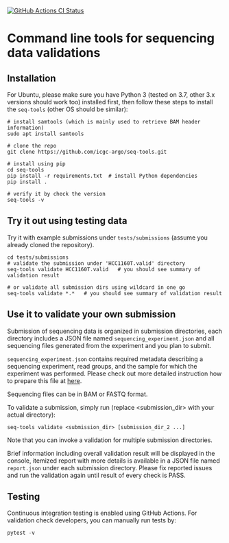 [![GitHub Actions CI Status](https://github.com/icgc-argo/seq-tools/workflows/CI%20tests/badge.svg)](https://github.com/icgc-argo/seq-tools/actions)

# Command line tools for sequencing data validations

## Installation

For Ubuntu, please make sure you have Python 3 (tested on 3.7, other 3.x versions should work too) installed
first, then follow these steps to install the `seq-tools` (other OS should be similar):
```
# install samtools (which is mainly used to retrieve BAM header information)
sudo apt install samtools

# clone the repo
git clone https://github.com/icgc-argo/seq-tools.git

# install using pip
cd seq-tools
pip install -r requirements.txt  # install Python dependencies
pip install .

# verify it by check the version
seq-tools -v
```

## Try it out using testing data

Try it with example submissions under `tests/submissions` (assume you already cloned the repository).
```
cd tests/submissions
# validate the submission under 'HCC1160T.valid' directory
seq-tools validate HCC1160T.valid   # you should see summary of validation result

# or validate all submission dirs using wildcard in one go
seq-tools validate *.*   # you should see summary of validation result
```

## Use it to validate your own submission

Submission of sequencing data is organized in submission directories, each directory includes
a JSON file named `sequencing_experiment.json` and all sequencing files generated from the experiment and you plan to submit.

`sequencing_experiment.json` contains required metadata describing a sequencing experiment, read groups, and
the sample for which the experiment was performed. Please check out more detailed instruction how to prepare this
file at [here](https://docs.icgc-argo.org/docs/submission/submitting-molecular-data#understanding-the-song-metadata-fields).

Sequencing files can be in BAM or FASTQ format.

To validate a submission, simply run (replace <submission_dir> with your actual directory):
```
seq-tools validate <submission_dir> [submission_dir_2 ...]
```

Note that you can invoke a validation for multiple submission directories.

Brief information including overall validation result will be displayed in the console, itemized report with
more details is available in a JSON file named `report.json` under each submission directory. Please fix
reported issues and run the validation again until result of every check is PASS.


## Testing

Continuous integration testing is enabled using GitHub Actions. For validation check developers, you can manually run tests by:
```
pytest -v
```
